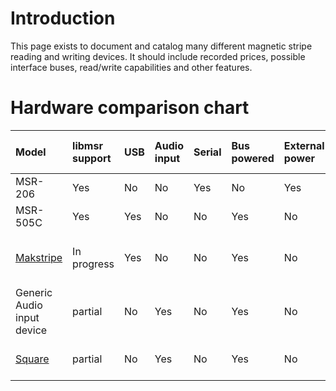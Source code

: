 # Introduction #

This page exists to document and catalog many different magnetic stripe reading and writing devices. It should include recorded prices, possible interface buses, read/write capabilities and other features.

# Hardware comparison chart #

|Model| libmsr support | USB | Audio input | Serial | Bus powered | External power | ISO read| ISO write| Raw read | Raw write | Hi-co write | Lo-co write | Track 1 | Track 2| Track 3| LED lights | Driver required | Specification | Price | Misc notes |
|:----|:---------------|:----|:------------|:-------|:------------|:---------------|:--------|:---------|:---------|:----------|:------------|:------------|:--------|:-------|:-------|:-----------|:----------------|:--------------|:------|:-----------|
|MSR-206| Yes | No | No | Yes | No | Yes | Yes | Yes | Yes | Yes | Yes | Yes | Yes | Yes | Yes | Yes | No | <a href='http://libmsr.googlecode.com/files/MSR206%20Programmer&#39;s%20Manual.pdf'>Yes</a> | $400 - 600USD | The gold standard |
|MSR-505C| Yes | Yes | No | No | Yes | No | Yes | Yes | Yes | Yes | Yes | Yes | Yes | Yes | Yes | Yes | Unknown | <a href='http://libmsr.googlecode.com/files/MSR505C%20Programmer&#39;s%20Manual.pdf'>Yes</a>  | Unknown | Unconfirmed |
|<a href='http://www.makinterface.de/index_e.php3?frompage=/makstusbe.php3'>Makstripe</a>| In progress | Yes | No | No | Yes | No | Yes | Yes | Yes | Yes | No | Yes | Yes | Yes | Yes | No | Yes: CP210x USB to Serial | <a href='http://code.google.com/p/libmsr/wiki/MAKStripeSpecification'>in progress</a>| ~275 Euro | USB version |
|Generic Audio input device | partial | No | Yes | No | Yes | No | Yes | No | Yes | No | No | No | Yes | Yes | Yes | No | No | No | $0.50 | Simple custom circuit required |
|<a href='https://squareup.com/'>Square</a> | partial | No | Yes | No | Yes | No | Yes | No | Yes | No | No | No | Yes | Yes | Yes | No | No | No | Unknown | Private hardware beta |